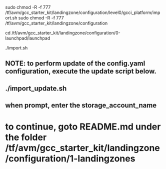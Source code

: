 sudo chmod -R -f 777 /tf/avm/gcc_starter_kit/landingzone/configuration/level0/gcci_platform/import.sh
sudo chmod -R -f 777 /tf/avm/gcc_starter_kit/landingzone/configuration

cd /tf/avm/gcc_starter_kit/landingzone/configuration/0-launchpad/launchpad

./import.sh

## NOTE: to perform update of the config.yaml configuration, execute the update script below.
## ./import_update.sh
## when prompt, enter the storage_account_name

# to continue, goto README.md under the folder /tf/avm/gcc_starter_kit/landingzone/configuration/1-landingzones
